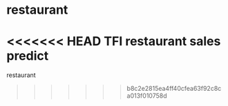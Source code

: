 # restaurant
<<<<<<< HEAD
TFI restaurant sales predict
=======
restaurant
>>>>>>> b8c2e2815ea4ff40cfea63f92c8ca013f010758d
